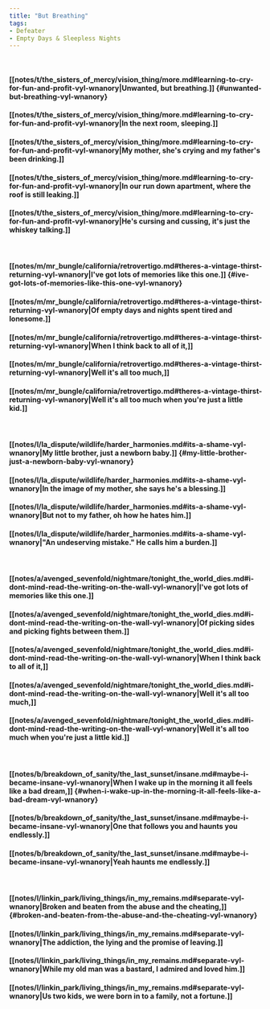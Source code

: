 ```yaml
---
title: "But Breathing"
tags:
- Defeater
- Empty Days & Sleepless Nights
---
```

&nbsp;
#### [[notes/t/the_sisters_of_mercy/vision_thing/more.md#learning-to-cry-for-fun-and-profit-vyl-wnanory|Unwanted, but breathing.]] {#unwanted-but-breathing-vyl-wnanory}
#### [[notes/t/the_sisters_of_mercy/vision_thing/more.md#learning-to-cry-for-fun-and-profit-vyl-wnanory|In the next room, sleeping.]]
#### [[notes/t/the_sisters_of_mercy/vision_thing/more.md#learning-to-cry-for-fun-and-profit-vyl-wnanory|My mother, she's crying and my father's been drinking.]]
#### [[notes/t/the_sisters_of_mercy/vision_thing/more.md#learning-to-cry-for-fun-and-profit-vyl-wnanory|In our run down apartment, where the roof is still leaking.]]
#### [[notes/t/the_sisters_of_mercy/vision_thing/more.md#learning-to-cry-for-fun-and-profit-vyl-wnanory|He's cursing and cussing, it's just the whiskey talking.]]
&nbsp;
#### [[notes/m/mr_bungle/california/retrovertigo.md#theres-a-vintage-thirst-returning-vyl-wnanory|I've got lots of memories like this one.]] {#ive-got-lots-of-memories-like-this-one-vyl-wnanory}
#### [[notes/m/mr_bungle/california/retrovertigo.md#theres-a-vintage-thirst-returning-vyl-wnanory|Of empty days and nights spent tired and lonesome.]]
#### [[notes/m/mr_bungle/california/retrovertigo.md#theres-a-vintage-thirst-returning-vyl-wnanory|When I think back to all of it,]]
#### [[notes/m/mr_bungle/california/retrovertigo.md#theres-a-vintage-thirst-returning-vyl-wnanory|Well it's all too much,]]
#### [[notes/m/mr_bungle/california/retrovertigo.md#theres-a-vintage-thirst-returning-vyl-wnanory|Well it's all too much when you're just a little kid.]]
&nbsp;
#### [[notes/l/la_dispute/wildlife/harder_harmonies.md#its-a-shame-vyl-wnanory|My little brother, just a newborn baby.]] {#my-little-brother-just-a-newborn-baby-vyl-wnanory}
#### [[notes/l/la_dispute/wildlife/harder_harmonies.md#its-a-shame-vyl-wnanory|In the image of my mother, she says he's a blessing.]]
#### [[notes/l/la_dispute/wildlife/harder_harmonies.md#its-a-shame-vyl-wnanory|But not to my father, oh how he hates him.]]
#### [[notes/l/la_dispute/wildlife/harder_harmonies.md#its-a-shame-vyl-wnanory|"An undeserving mistake." He calls him a burden.]]
&nbsp;
#### [[notes/a/avenged_sevenfold/nightmare/tonight_the_world_dies.md#i-dont-mind-read-the-writing-on-the-wall-vyl-wnanory|I've got lots of memories like this one.]]
#### [[notes/a/avenged_sevenfold/nightmare/tonight_the_world_dies.md#i-dont-mind-read-the-writing-on-the-wall-vyl-wnanory|Of picking sides and picking fights between them.]]
#### [[notes/a/avenged_sevenfold/nightmare/tonight_the_world_dies.md#i-dont-mind-read-the-writing-on-the-wall-vyl-wnanory|When I think back to all of it,]]
#### [[notes/a/avenged_sevenfold/nightmare/tonight_the_world_dies.md#i-dont-mind-read-the-writing-on-the-wall-vyl-wnanory|Well it's all too much,]]
#### [[notes/a/avenged_sevenfold/nightmare/tonight_the_world_dies.md#i-dont-mind-read-the-writing-on-the-wall-vyl-wnanory|Well it's all too much when you're just a little kid.]]
&nbsp;
#### [[notes/b/breakdown_of_sanity/the_last_sunset/insane.md#maybe-i-became-insane-vyl-wnanory|When I wake up in the morning it all feels like a bad dream,]] {#when-i-wake-up-in-the-morning-it-all-feels-like-a-bad-dream-vyl-wnanory}
#### [[notes/b/breakdown_of_sanity/the_last_sunset/insane.md#maybe-i-became-insane-vyl-wnanory|One that follows you and haunts you endlessly.]]
#### [[notes/b/breakdown_of_sanity/the_last_sunset/insane.md#maybe-i-became-insane-vyl-wnanory|Yeah haunts me endlessly.]]
&nbsp;
#### [[notes/l/linkin_park/living_things/in_my_remains.md#separate-vyl-wnanory|Broken and beaten from the abuse and the cheating,]] {#broken-and-beaten-from-the-abuse-and-the-cheating-vyl-wnanory}
#### [[notes/l/linkin_park/living_things/in_my_remains.md#separate-vyl-wnanory|The addiction, the lying and the promise of leaving.]]
#### [[notes/l/linkin_park/living_things/in_my_remains.md#separate-vyl-wnanory|While my old man was a bastard, I admired and loved him.]]
#### [[notes/l/linkin_park/living_things/in_my_remains.md#separate-vyl-wnanory|Us two kids, we were born in to a family, not a fortune.]]
